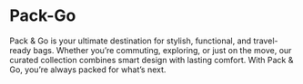 # Pack-Go
Pack &amp; Go is your ultimate destination for stylish, functional, and travel-ready bags. Whether you’re commuting, exploring, or just on the move, our curated collection combines smart design with lasting comfort. With Pack &amp; Go, you’re always packed for what’s next.

